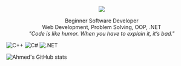 <p align="center">
  <img src="https://readme-typing-svg.herokuapp.com?size=30&duration=4000&color=00FF00&center=true&vCenter=true&width=500&lines=Ahmed+Raafat" />
</p>


<p align="center">
  Beginner Software Developer <br>
  Web Development, Problem Solving, OOP, .NET <br>
  <i>"Code is like humor. When you have to explain it, it’s bad."</i>
</p>






![C++](https://img.shields.io/badge/Code-C++-black?logo=cplusplus) 
![C#](https://img.shields.io/badge/Code-CSharp-black?logo=csharp) 
![.NET](https://img.shields.io/badge/Framework-.NET-green?logo=dotnet)


![Ahmed's GitHub stats](https://github-readme-stats.vercel.app/api?username=AhmedRaafat&show_icons=true&theme=merko)

